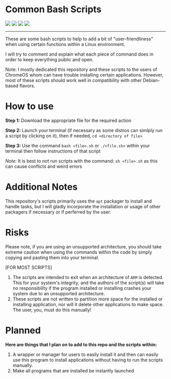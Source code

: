 # Common Bash Scripts 
![](https://img.shields.io/github/repo-size/Yttrium-Terminus/common_scripts?style=flat-square) ![](https://img.shields.io/github/issues-raw/Yttrium-Terminus/common_scripts?style=flat-square) ![](https://img.shields.io/reddit/subreddit-subscribers/chromeos?style=flat-square) ![](https://img.shields.io/github/last-commit/Yttrium-Terminus/common_scripts)
___

These are some bash scripts to help to add a bit of "user-friendliness" when using certain functions within a Linux environment. 

I will try to comment and explain what each piece of command does in order to keep everything public and open.

Note: I mostly dedicated this repository and these scripts to the users of ChromeOS whom can have trouble installing certain applications. However, most of these scripts
should work well in compatibility with other Debian-based flavors.

# How to use

**Step 1:** Download the appropriate file for the required action

**Step 2:** Launch your terminal (if necessary as some distros can simlply run a script by clicking on it), then if needed, `cd <directory of file>` 

**Step 3:** Use the command `bash <file>.sh` or `./<file.sh>` within your terminal then follow instructions of that script

*Note:* It is best to not run scripts with the command: `sh <file>.sh` as this can cause conflicts and weird errors

# Additional Notes

This repository's scripts primarily uses the `apt` packager to install and handle tasks, but I will gladly incorporate the installation or usage of other packagers if necessary or if perferred by the user.

# Risks

Please note, if you are using an unsupported architecture, you should take extreme caution when using the commands within the code by simply copying and pasting them into your terminal.

[FOR MOST SCRIPTS] 
1. The scripts are intended to exit when an architecture of `ARM` is detected. This for your system's integrity, and the authors of the script(s) will take no responsibility if the program installed or installing crashes your system due to an unsupported architecture.
2. These scripts are not written to partition more space for the installed or installing application, nor will it delete other applications to make space. The user, you, must do this manually!

# Planned

**Here are things that I plan on to add to this repo and the scripts within:**

1. A wrapper or manager for users to easily install it and then can easily use this program to install applications without having to run the scripts manually.
2. Make all programs that are installed be instantly launched
